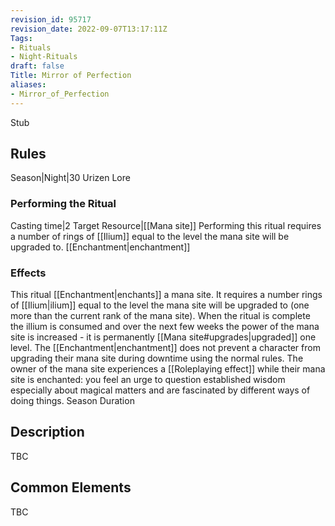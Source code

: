 ```yaml
---
revision_id: 95717
revision_date: 2022-09-07T13:17:11Z
Tags:
- Rituals
- Night-Rituals
draft: false
Title: Mirror of Perfection
aliases:
- Mirror_of_Perfection
---
```

Stub
## Rules
Season|Night|30
Urizen Lore
### Performing the Ritual
Casting time|2 Target Resource|[[Mana site]] 
Performing this ritual requires a number of rings of [[Ilium]] equal to the level the mana site will be upgraded to.
[[Enchantment|enchantment]]
### Effects
This ritual [[Enchantment|enchants]] a mana site. It requires a number rings of [[Ilium|ilium]] equal to the level the mana site will be upgraded to (one more than the current rank of the mana site). When the ritual is complete the illium is consumed and over the next few weeks the power of the mana site is increased - it is permanently [[Mana site#upgrades|upgraded]] one level. 
The [[Enchantment|enchantment]] does not prevent a character from upgrading their mana site during downtime using the normal rules.
The owner of the mana site experiences a [[Roleplaying effect]] while their mana site is enchanted: you feel an urge to question established wisdom especially about magical matters and are fascinated by different ways of doing things.
Season Duration
## Description
TBC
## Common Elements
TBC